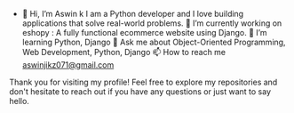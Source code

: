 - 👋 Hi, I’m Aswin k
I am a Python developer and I love building applications that solve real-world problems.
🔭 I’m currently working on eshopy : A fully functional ecommerce website using Django.
🌱 I’m learning Python, Django
💬 Ask me about Object-Oriented Programming, Web Development, Python, Django
📫 How to reach me aswinjikz071@gmail.com

Thank you for visiting my profile! Feel free to explore my repositories and don't hesitate to reach out if you have any questions or just want to say hello.
